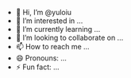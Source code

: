 - 👋 Hi, I’m @yuloiu
- 👀 I’m interested in ...
- 🌱 I’m currently learning ...
- 💞️ I’m looking to collaborate on ...
- 📫 How to reach me ...
- 😄 Pronouns: ...
- ⚡ Fun fact: ...

<!---
yuloiu/yuloiu is a ✨ special ✨ repository because its `README.md` (this file) appears on your GitHub profile.
You can click the Preview link to take a look at your changes.
--->
